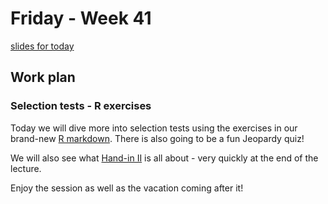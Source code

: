 
# Friday - Week 41

[slides for today](https://github.com/cpantea/Evolutionary_Thinking_2023/blob/main/week41/Friday/Week41_Fri.pdf)

## Work plan

### Selection tests - R exercises

Today we will dive more into selection tests using the exercises in our brand-new [R markdown](https://github.com/cpantea/Evolutionary_Thinking_2023/tree/main/week41/Friday/seltest.Rmd).
There is also going to be a fun Jeopardy quiz!

We will also see what [Hand-in II](https://github.com/Bjarke-M/Evolutionary_Thinking_2023/tree/main/handin_2) is all about - very quickly at the end of the lecture.

Enjoy the session as well as the vacation coming after it!
